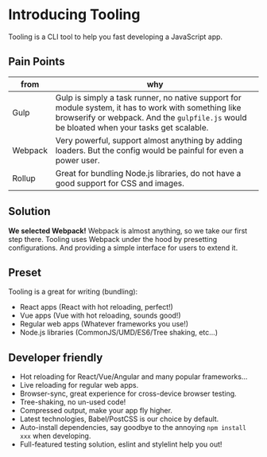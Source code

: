 # Introducing Tooling

Tooling is a CLI tool to help you fast developing a JavaScript app.

## Pain Points

|from|why|
|---|---|
|Gulp|Gulp is simply a task runner, no native support for module system, it has to work with something like browserify or webpack. And the `gulpfile.js` would be bloated when your tasks get scalable.|
|Webpack|Very powerful, support almost anything by adding loaders. But the config would be painful for even a power user.|
|Rollup|Great for bundling Node.js libraries, do not have a good support for CSS and images.|

## Solution

**We selected Webpack!** Webpack is almost anything, so we take our first step there. Tooling uses Webpack under the hood by presetting configurations. And providing a simple interface for users to extend it.

## Preset

Tooling is a great for writing (bundling):

- React apps (React with hot reloading, perfect!)
- Vue apps (Vue with hot reloading, sounds good!)
- Regular web apps (Whatever frameworks you use!)
- Node.js libraries (CommonJS/UMD/ES6/Tree shaking, etc...)

## Developer friendly

- Hot reloading for React/Vue/Angular and many popular frameworks...
- Live reloading for regular web apps.
- Browser-sync, great experience for cross-device browser testing.
- Tree-shaking, no un-used code!
- Compressed output, make your app fly higher.
- Latest technologies, Babel/PostCSS is our choice by default.
- Auto-install dependencies, say goodbye to the annoying `npm install xxx` when developing.
- Full-featured testing solution, eslint and stylelint help you out!
